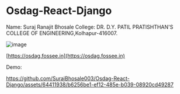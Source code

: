 # Osdag-React-Django

Name: Suraj Ranajit Bhosale
College: DR. D.Y. PATIL PRATISHTHAN'S COLLEGE OF ENGINEERING,Kolhapur-416007.

![image](https://github.com/SurajBhosale003/Osdag-React-Django/assets/64411938/3a7a21b0-4f3a-4301-8051-80054ceea500)
<br>

[https://osdag.fossee.in](https://osdag.fossee.in) 


Demo: 



https://github.com/SurajBhosale003/Osdag-React-Django/assets/64411938/b6256be1-ef12-485e-b039-08920cd49287

